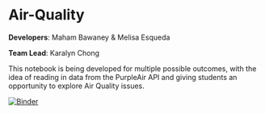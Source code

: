 # Air-Quality

**Developers**: Maham Bawaney & Melisa Esqueda

**Team Lead**: Karalyn Chong

This notebook is being developed for multiple possible outcomes, with the idea of reading in data from the PurpleAir API and giving students an opportunity to explore Air Quality issues.

[![Binder](https://mybinder.org/badge_logo.svg)](https://mybinder.org/v2/gh/ds-modules/air-quality/HEAD)

